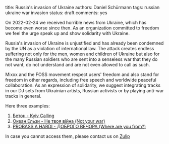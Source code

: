 title: Russia's invasion of Ukraine
authors: Daniel Schürmann
tags: russian ukraine war invasion
status: draft
comments: yes

On 2022-02-24 we received horrible news from Ukraine, which has become even worse since then. As an organization committed to freedom we feel the urge speak up and show solidarity with Ukraine.

Russia's invasion of Ukraine is unjustified and has already been condemned by the UN as a violation of international law. The attack creates endless suffering not only for the men, women and children of Ukraine but also for the many Russian soldiers who are sent into a senseless war that they do not want, do not understand and are not even allowed to call as such.

Mixxx and the FOSS movement respect users' freedom and also stand for freedom in other regards, including free speech and worldwide peaceful collaboration. As an expression of solidarity, we suggest integrating tracks in our DJ sets from Ukrainian artists, Russian activists or by playing anti-war tracks in general.

Here three examples:

1. [Бетон - Kyiv Calling](https://www.youtube.com/watch?v=WLCiA38No3Y)
2. [Океан Ельзи - Не твоя війна (Not your war)](https://music.youtube.com/watch?v=QFZV_j5fjEM)
3. [PROBASS ∆ HARDI - ДОБРОГО ВЕЧОРА (Where are you from?)](https://music.youtube.com/watch?v=wir4k8BbX_Q)

In case you cannot access them, please contact us on [Zulip](https://mixxx.zulipchat.com)
